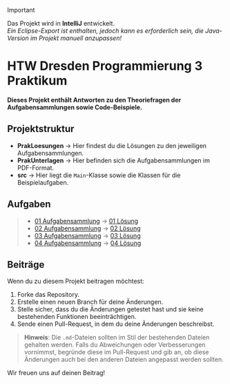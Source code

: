 > [!IMPORTANT]
> Das Projekt wird in **IntelliJ** entwickelt.\
> *Ein Eclipse-Export ist enthalten, jedoch kann es erforderlich sein, die Java-Version im Projekt manuell anzupassen!*

# HTW Dresden Programmierung 3 Praktikum
**Dieses Projekt enthält Antworten zu den Theoriefragen der Aufgabensammlungen sowie Code-Beispiele.**

## Projektstruktur
* **PrakLoesungen** &rarr; Hier findest du die Lösungen zu den jeweiligen Aufgabensammlungen.
* **PrakUnterlagen** &rarr; Hier befinden sich die Aufgabensammlungen im PDF-Format.
* **src** &rarr; Hier liegt die `Main`-Klasse sowie die Klassen für die Beispielaufgaben.

## Aufgaben
> * [01 Aufgabensammlung](PrakUnterlagen/01%20Aufgabensammlung.pdf) &rarr; [01 Lösung](PrakLoesungen/01%20Loesung.md)
> * [02 Aufgabensammlung](PrakUnterlagen/02%20Aufgabensammlung.pdf) &rarr; [02 Lösung](PrakLoesungen/02%20Loesung.md)
> * [03 Aufgabensammlung](PrakUnterlagen/03%20Aufgabensammlung.pdf) &rarr; [03 Lösung](PrakLoesungen/03%20Loesung.md)
> * [04 Aufgabensammlung](PrakUnterlagen/04%20Aufgabensammlung.pdf) &rarr; [04 Lösung](PrakLoesungen/04%20Loesung.md)

## Beiträge
Wenn du zu diesem Projekt beitragen möchtest:
1. Forke das Repository.
2. Erstelle einen neuen Branch für deine Änderungen.
3. Stelle sicher, dass du die Änderungen getestet hast und sie keine bestehenden Funktionen beeinträchtigen.
4. Sende einen Pull-Request, in dem du deine Änderungen beschreibst.

> **Hinweis**: Die `.md`-Dateien sollten im Stil der bestehenden Dateien gehalten werden. Falls du Abweichungen oder Verbesserungen vornimmst, begründe diese im Pull-Request und gib an, ob diese Änderungen auch bei den anderen Dateien angepasst werden sollten.

Wir freuen uns auf deinen Beitrag!



